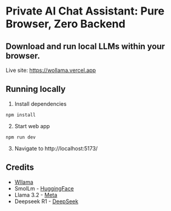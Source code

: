 # Private AI Chat Assistant: Pure Browser, Zero Backend

## Download and run local LLMs within your browser.

Live site: https://wollama.vercel.app

## Running locally

1. Install dependencies
```
npm install
```

2. Start web app
```
npm run dev
```

3. Navigate to http://localhost:5173/ 

## Credits
- [Wllama](https://github.com/ngxson/wllama)
- SmolLm - [HuggingFace](https://huggingface.co/HuggingFaceTB)
- Llama 3.2 - [Meta](https://www.llama.com/)
- Deepseek R1 - [DeepSeek](https://www.deepseek.com/)


